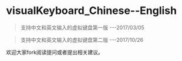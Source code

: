 # visualKeyboard_Chinese--English
> 支持中文和英文输入的虚拟键盘第一版 ---2017/03/05

> 支持中文和英文输入的虚拟键盘第二版 ---2017/10/26

欢迎大家fork阅读提问或者提出相关建议。
